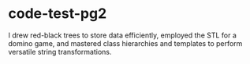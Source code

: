 # code-test-pg2
I drew red-black trees to store data efficiently, employed the STL for a domino game, and mastered class hierarchies and templates to perform versatile string transformations.

